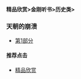 #### 精品欣赏>金刚听书>历史类>

### 天朝的崩溃
- [第1部分](https://youtu.be/kICRvkghqbM)



#### 推荐点击
- [精品欣赏](https://summer200.github.io/content/main)
